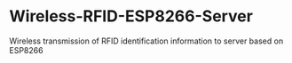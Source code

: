 # Wireless-RFID-ESP8266-Server
Wireless transmission of RFID identification information to server based on ESP8266
